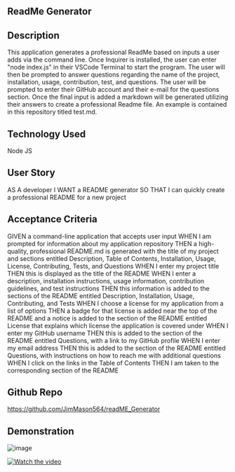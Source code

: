 ## ReadMe Generator

## Description

This application generates a professional ReadMe based on inputs a user adds via the command line. Once Inquirer is installed, the user can enter "node index.js" in their VSCode Terminal to start the program. The user will then be prompted to answer questions regarding the name of the project, installation, usage, contribution, test, and questions. The user will be prompted to enter their GitHub account and their e-mail for the questions section. Once the final input is added a markdown will be generated utilizing their answers to create a professional Readme file. An example is contained in this repository titled test.md.

## Technology Used
Node JS

## User Story

AS A developer
I WANT a README generator
SO THAT I can quickly create a professional README for a new project

## Acceptance Criteria
GIVEN a command-line application that accepts user input
WHEN I am prompted for information about my application repository
THEN a high-quality, professional README.md is generated with the title of my project and sections entitled Description, Table of Contents, Installation, Usage, License, Contributing, Tests, and Questions
WHEN I enter my project title
THEN this is displayed as the title of the README
WHEN I enter a description, installation instructions, usage information, contribution guidelines, and test instructions
THEN this information is added to the sections of the README entitled Description, Installation, Usage, Contributing, and Tests
WHEN I choose a license for my application from a list of options
THEN a badge for that license is added near the top of the README and a notice is added to the section of the README entitled License that explains which license the application is covered under
WHEN I enter my GitHub username
THEN this is added to the section of the README entitled Questions, with a link to my GitHub profile
WHEN I enter my email address
THEN this is added to the section of the README entitled Questions, with instructions on how to reach me with additional questions
WHEN I click on the links in the Table of Contents
THEN I am taken to the corresponding section of the README

## Github Repo
https://github.com/JimMason564/readME_Generator

## Demonstration
![image](https://user-images.githubusercontent.com/100049308/173172748-4c8c21ac-63cf-44d1-8d59-5caf7c908fec.png)


[![Watch the video](https://i.imgur.com/vKb2F1B.png)](https://drive.google.com/file/d/1T99mUaDYKjWe72cdZsgEjYzbYjwpIBM7/preview)
